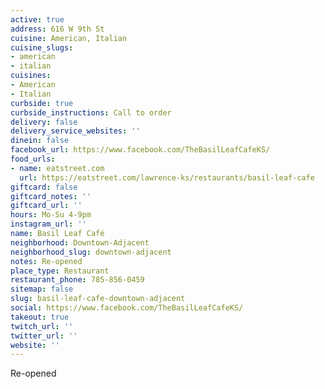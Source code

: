 ```yaml
---
active: true
address: 616 W 9th St
cuisine: American, Italian
cuisine_slugs:
- american
- italian
cuisines:
- American
- Italian
curbside: true
curbside_instructions: Call to order
delivery: false
delivery_service_websites: ''
dinein: false
facebook_url: https://www.facebook.com/TheBasilLeafCafeKS/
food_urls:
- name: eatstreet.com
  url: https://eatstreet.com/lawrence-ks/restaurants/basil-leaf-cafe
giftcard: false
giftcard_notes: ''
giftcard_url: ''
hours: Mo-Su 4-9pm
instagram_url: ''
name: Basil Leaf Café
neighborhood: Downtown-Adjacent
neighborhood_slug: downtown-adjacent
notes: Re-opened
place_type: Restaurant
restaurant_phone: 785-856-0459
sitemap: false
slug: basil-leaf-cafe-downtown-adjacent
social: https://www.facebook.com/TheBasilLeafCafeKS/
takeout: true
twitch_url: ''
twitter_url: ''
website: ''
---
```


Re-opened